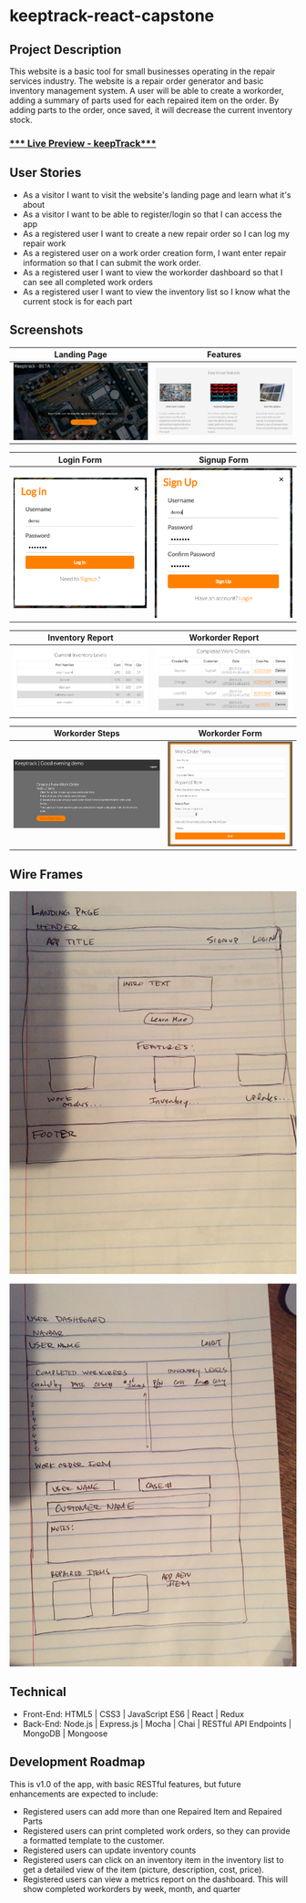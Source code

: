 # keeptrack-react-capstone

## Project Description
This website is a basic tool for small businesses operating in the repair services industry.  The website is a repair order generator and basic inventory management system.  A user will be able to create a workorder, adding a summary of parts used for each repaired item on the order.  By adding parts to the order, once saved, it will decrease the current inventory stock.

### [*** Live Preview - keepTrack***](https://keeptrack-react-capstone.herokuapp.com/)

## User Stories
* As a visitor I want to visit the website's landing page and learn what it's about
* As a visitor I want to be able to register/login so that I can access the app
* As a registered user I want to create a new repair order so I can log my repair work
* As a registered user on a work order creation form, I want enter repair information so that I can submit the work order.
* As a registered user I want to view the workorder dashboard so that I can see all completed work orders
* As a registered user I want to view the inventory list so I know what the current stock is for each part

## Screenshots
Landing Page  | Features
:-------------------------:|:-------------------------:
![Landing Page](github-images/LandingPage.png)|![Features](github-images/Features.png)

Login Form | Signup Form
:-------------------------:|:-------------------------:
![Login](github-images/Login.png)|![Signup](github-images/Signup.png)

Inventory Report | Workorder Report
:-------------------------:|:-------------------------:
![Inventory Report](github-images/InventoryReport.png)|![Workorder Report](github-images/WorkorderReport.png)

Workorder Steps | Workorder Form
:-------------------------:|:-------------------------:
![Workorder Steps](github-images/WorkorderSteps.png)|![Workorder Form](github-images/WorkorderForm.png)


## Wire Frames
![Landing Page & Learn More](github-images/landingpage-wireframe.JPG)

![User Dashbord](github-images/dashboard-wireframe.JPG)

## Technical
* Front-End: HTML5 | CSS3 | JavaScript ES6 | React | Redux
* Back-End: Node.js | Express.js | Mocha | Chai | RESTful API Endpoints | MongoDB | Mongoose

## Development Roadmap
This is v1.0 of the app, with basic RESTful features, but future enhancements are expected to include:
* Registered users can add more than one Repaired Item and Repaired Parts
* Registered users can print completed work orders, so they can provide a formatted template to the customer.
* Registered users can update inventory counts
* Registered users can click on an inventory item in the inventory list to get a detailed view of the item (picture, description, cost, price).
* Registered users can view a metrics report on the dashboard.  This will show completed workorders by week, month, and quarter

